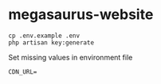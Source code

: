 # megasaurus-website
```
cp .env.example .env
php artisan key:generate
```
Set missing values ​​in environment file 
```
CDN_URL=
```